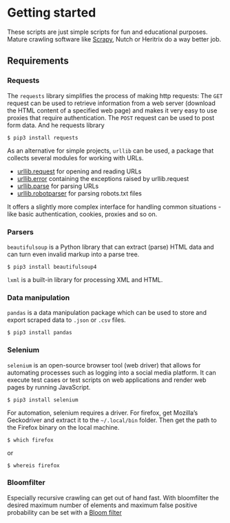 # Getting started

These scripts are just simple scripts for fun and educational purposes. Mature crawling software like [Scrapy](../projects/README.md), Nutch or Heritrix do a way better job.

## Requirements

### Requests

The `requests` library simplifies the process of making http requests: The `GET` request can be used to retrieve information from a web server (download the HTML content of a specified web page) and makes it very easy to use proxies that require authentication. The `POST` request can be used to post form data. And he requests library 

    $ pip3 install requests

As an alternative for simple projects, `urllib` can be used, a package that collects several modules for working with URLs. 

* [urllib.request](https://docs.python.org/3.8/library/urllib.request.html) for opening and reading URLs 
* [urllib.error](https://docs.python.org/3.8/library/urllib.error.html) containing the exceptions raised by urllib.request 
* [urllib.parse](https://docs.python.org/3.8/library/urllib.parse.html) for parsing URLs 
* [urllib.robotparser](https://docs.python.org/3.8/library/urllib.robotparser) for parsing robots.txt files 

It offers a slightly more complex interface for handling common situations - like basic authentication, cookies, proxies and so on.

### Parsers

`beautifulsoup` is a Python library that can extract (parse) HTML data and can turn even invalid markup into a parse tree.

    $ pip3 install beautifulsoup4

`lxml` is a built-in library for processing XML and HTML.

### Data manipulation

`pandas` is a data manipulation package which can be used to store and export scraped data to `.json` or `.csv` files.

    $ pip3 install pandas

### Selenium

`selenium` is an open-source browser tool (web driver) that allows for automating processes such as logging into a social media platform. It can execute test cases or test scripts on web applications and render web pages by running JavaScript.

    $ pip3 install selenium

For automation, selenium requires a driver. For firefox, get Mozilla’s Geckodriver and extract it to the `~/.local/bin` folder. Then get the path to the Firefox binary on the local machine.

    $ which firefox

or

    $ whereis firefox

### Bloomfilter

Especially recursive crawling can get out of hand fast. With bloomfilter the desired maximum number of elements and maximum false positive probability can be set with a [Bloom filter](https://pypi.org/project/bloom-filter2/)

 
